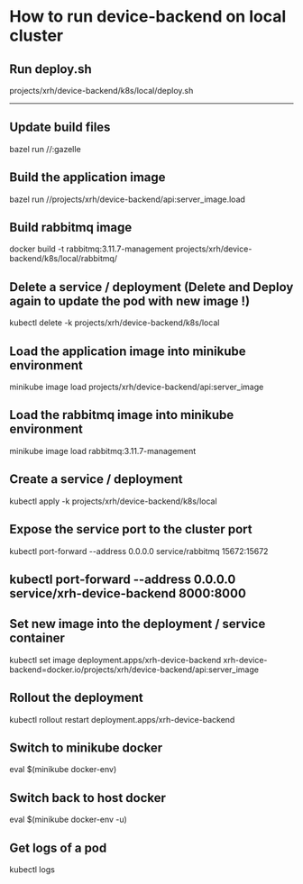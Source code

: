 # How to run device-backend on local cluster

## Run deploy.sh
projects/xrh/device-backend/k8s/local/deploy.sh

----
## Update build files
bazel run //:gazelle

## Build the application image
bazel run //projects/xrh/device-backend/api:server_image.load

## Build rabbitmq image
docker build -t rabbitmq:3.11.7-management projects/xrh/device-backend/k8s/local/rabbitmq/

## Delete a service / deployment (Delete and Deploy again to update the pod with new image !)
kubectl delete -k projects/xrh/device-backend/k8s/local

## Load the application image into minikube environment
minikube image load projects/xrh/device-backend/api:server_image

## Load the rabbitmq image into minikube environment
minikube image load rabbitmq:3.11.7-management

## Create a service / deployment
kubectl apply -k projects/xrh/device-backend/k8s/local

## Expose the service port to the cluster port
kubectl port-forward --address 0.0.0.0 service/rabbitmq 15672:15672

kubectl port-forward --address 0.0.0.0 service/xrh-device-backend 8000:8000
----

## Set new image into the deployment / service container
kubectl set image deployment.apps/xrh-device-backend xrh-device-backend=docker.io/projects/xrh/device-backend/api:server_image

## Rollout the deployment
kubectl rollout restart deployment.apps/xrh-device-backend

## Switch to minikube docker
eval $(minikube docker-env)

## Switch back to host docker
eval $(minikube docker-env -u)

## Get logs of a pod
kubectl logs <podname>
